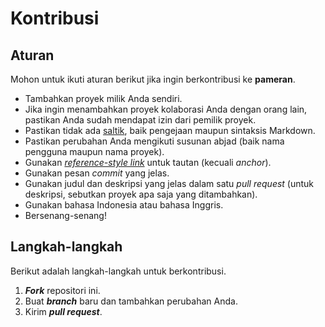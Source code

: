 # Kontribusi

## Aturan

Mohon untuk ikuti aturan berikut jika ingin berkontribusi ke **pameran**.

- Tambahkan proyek milik Anda sendiri.
- Jika ingin menambahkan proyek kolaborasi Anda dengan orang lain,
  pastikan Anda sudah mendapat izin dari pemilik proyek.
- Pastikan tidak ada [saltik][saltik], baik pengejaan maupun sintaksis Markdown.
- Pastikan perubahan Anda mengikuti susunan abjad (baik nama pengguna maupun nama proyek).
- Gunakan [*reference-style link*][reference-style] untuk tautan (kecuali *anchor*).
- Gunakan pesan *commit* yang jelas.
- Gunakan judul dan deskripsi yang jelas dalam satu *pull request*
  (untuk deskripsi, sebutkan proyek apa saja yang ditambahkan).
- Gunakan bahasa Indonesia atau bahasa Inggris.
- Bersenang-senang!

## Langkah-langkah

Berikut adalah langkah-langkah untuk berkontribusi.

1. ***Fork*** repositori ini.
2. Buat ***branch*** baru dan tambahkan perubahan Anda.
3. Kirim ***pull request***.

[saltik]: https://kbbi.kemdikbud.go.id/entri/saltik
[reference-style]: https://www.markdownguide.org/basic-syntax/#reference-style-links
